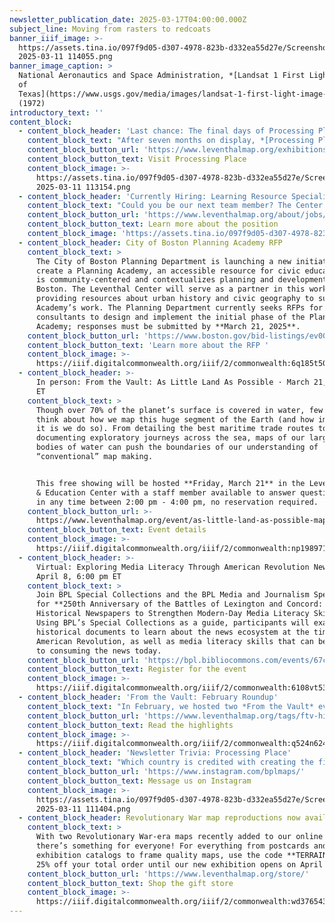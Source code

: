 ```yaml
---
newsletter_publication_date: 2025-03-17T04:00:00.000Z
subject_line: Moving from rasters to redcoats
banner_iiif_image: >-
  https://assets.tina.io/097f9d05-d307-4978-823b-d332ea55d27e/Screenshot
  2025-03-11 114055.png
banner_image_caption: >
  National Aeronautics and Space Administration, *[Landsat 1 First Light Image
  of
  Texas](https://www.usgs.gov/media/images/landsat-1-first-light-image-texas)*
  (1972)
introductory_text: ''
content_block:
  - content_block_header: 'Last chance: The final days of Processing Place '
    content_block_text: "After seven months on display, *[Processing Place: How Computers and Cartographers Redrew our World](https://www.leventhalmap.org/digital-exhibitions/processing-place/)* will close on **Sunday, March 23**. We invite you to visit one more time to see objects from the Leventhal Center’s unique collections in the history of digital mapping. For those unable to visit in person, you can explore the the\_[digital exhibition](https://www.leventhalmap.org/digital-exhibitions/processing-place/), as well the finding aids for the [Applied Geographics, Inc. Records](https://archives.bpl.org/repositories/2/resources/152), [David Judkins Weaver papers](https://archives.bpl.org/repositories/2/resources/153), and [Richard K. Grady papers](https://archives.bpl.org/repositories/2/resources/171). After a two week turnover period, our next exhibition, *[Terrains of Independence](https://www.leventhalmap.org/digital-exhibitions/terrains-of-independence/)*, opens on **April 3**.\n"
    content_block_button_url: 'https://www.leventhalmap.org/exhibitions/visit/'
    content_block_button_text: Visit Processing Place
    content_block_image: >-
      https://assets.tina.io/097f9d05-d307-4978-823b-d332ea55d27e/Screenshot
      2025-03-11 113154.png
  - content_block_header: 'Currently Hiring: Learning Resource Specialist'
    content_block_text: "Could you be our next team member? The Center is searching for a **Learning Resource Specialist**. We are looking for someone with the knowledge, creativity, and enthusiasm to create asynchronous learning tools that draw educators and general audiences into the collections of the Leventhal Center through themes of geography, social studies, and place-based history. Upon hire, the Learning Resource Specialist will collaborate with the Director of Education on a year-long revision of existing educational resources for K-12 educators. For full consideration, apply by\_**Tuesday, April 1, 2025 at 12:00 pm ET**.\n\nImage credit: Michael Clarke, Suffolk University\n"
    content_block_button_url: 'https://www.leventhalmap.org/about/jobs/learning-resource-specialist/'
    content_block_button_text: Learn more about the position
    content_block_image: 'https://assets.tina.io/097f9d05-d307-4978-823b-d332ea55d27e/Image (2).jpg'
  - content_block_header: City of Boston Planning Academy RFP
    content_block_text: >
      The City of Boston Planning Department is launching a new initiative to
      create a Planning Academy, an accessible resource for civic education that
      is community-centered and contextualizes planning and development in
      Boston. The Leventhal Center will serve as a partner in this work by
      providing resources about urban history and civic geography to support the
      Academy’s work. The Planning Department currently seeks RFPs for
      consultants to design and implement the initial phase of the Planning
      Academy; responses must be submitted by **March 21, 2025**.
    content_block_button_url: 'https://www.boston.gov/bid-listings/ev00015511'
    content_block_button_text: 'Learn more about the RFP '
    content_block_image: >-
      https://iiif.digitalcommonwealth.org/iiif/2/commonwealth:6q185t50w/2116,3571,2779,2819/,1200/0/default.jpg
  - content_block_header: >-
      In person: From the Vault: As Little Land As Possible · March 21, 2:00 pm
      ET 
    content_block_text: >
      Though over 70% of the planet’s surface is covered in water, few stop to
      think about how we map this huge segment of the Earth (and how important
      it is we do so). From detailing the best maritime trade routes to
      documenting exploratory journeys across the sea, maps of our largest
      bodies of water can push the boundaries of our understanding of
      “conventional” map making.


      This free showing will be hosted **Friday, March 21** in the Leventhal Map
      & Education Center with a staff member available to answer questions. Drop
      in any time between 2:00 pm - 4:00 pm, no reservation required.
    content_block_button_url: >-
      https://www.leventhalmap.org/event/as-little-land-as-possible-maps-of-the-oceans-seas-from-the-vault-collections-showing/
    content_block_button_text: Event details
    content_block_image: >-
      https://iiif.digitalcommonwealth.org/iiif/2/commonwealth:np198971k/6690,1119,3224,4058/1200,/0/default.jpg
  - content_block_header: >-
      Virtual: Exploring Media Literacy Through American Revolution Newspapers ·
      April 8, 6:00 pm ET 
    content_block_text: >
      Join BPL Special Collections and the BPL Media and Journalism Specialist
      for **250th Anniversary of the Battles of Lexington and Concord: Analyzing
      Historical Newspapers to Strengthen Modern-Day Media Literacy Skills**.
      Using BPL’s Special Collections as a guide, participants will examine
      historical documents to learn about the news ecosystem at the time of the
      American Revolution, as well as media literacy skills that can be applied
      to consuming the news today.
    content_block_button_url: 'https://bpl.bibliocommons.com/events/67c6368da41c77360024079a'
    content_block_button_text: Register for the event
    content_block_image: >-
      https://iiif.digitalcommonwealth.org/iiif/2/commonwealth:6108vt53p/996,557,1147,1446/,1200/0/default.jpg
  - content_block_header: 'From the Vault: February Roundup'
    content_block_text: "In February, we hosted two *From the Vault* events. **For the Love of Maps** was a nod to Valentine’s Day and saw staff highlighting their favorite maps alongside personal reflections. **Holding the Narrative: Understanding the Social and Real World Implications of Maps**, curated by our current Northeastern University co-op student **Zaila Alves**, took a close look at maps of the African continent and asked visitors to consider how what’s not included\_can be just as informative as what’s being represented. Check out the maps from both events in the roundup articles linked below.\n"
    content_block_button_url: 'https://www.leventhalmap.org/tags/ftv-highlights/'
    content_block_button_text: Read the highlights
    content_block_image: >-
      https://iiif.digitalcommonwealth.org/iiif/2/commonwealth:q524n624x/4050,244,3561,4710/,1200/0/default.jpg
  - content_block_header: 'Newsletter Trivia: Processing Place'
    content_block_text: "Which country is credited with creating the first program to collect national land use data in a “geo-information system” that used computers to automate map production?\n\n* Finland\n* Canada\n* The United States\n* Sweden\n\nThe answer to last newsletter’s question about where the Central Library was located from 1854 to 1894 was **Boylston Street** ([though it was much closer to the Common at the time](https://atlascope.org/#/view:share$mode:glass$center:-71.06520,42.35217$zoom:18.93$base:maptiler-streets$overlay:ark:/76611/al89922k7))!\n\nCorrect answers will be included in a random draw—the winner will receive the next three\_[Map of the Month club](https://www.leventhalmap.org/donate/map-of-the-month/)\_postcards for free.\_In order to enter, make sure you follow us on [Bluesky](https://bsky.app/profile/bplmaps.bsky.social),\_[Instagram](https://www.instagram.com/bplmaps/)\_or\_[Facebook](https://www.facebook.com/bplmaps)\_and direct message or email us the answer to the following question. **We’ll accept answers until March 24 at 9 am ET.**\n"
    content_block_button_url: 'https://www.instagram.com/bplmaps/'
    content_block_button_text: Message us on Instagram
    content_block_image: >-
      https://assets.tina.io/097f9d05-d307-4978-823b-d332ea55d27e/Screenshot
      2025-03-11 111404.png
  - content_block_header: Revolutionary War map reproductions now available
    content_block_text: >
      With two Revolutionary War-era maps recently added to our online shop,
      there’s something for everyone! For everything from postcards and
      exhibition catalogs to frame quality maps, use the code **TERRAINS** for
      25% off your total order until our new exhibition opens on April 3.
    content_block_button_url: 'https://www.leventhalmap.org/store/'
    content_block_button_text: Shop the gift store
    content_block_image: >-
      https://iiif.digitalcommonwealth.org/iiif/2/commonwealth:wd376543v/3556,275,2582,2921/,1200/0/default.jpg
---
```



